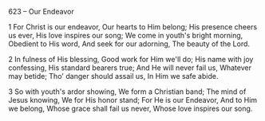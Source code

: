 623 – Our Endeavor


1
For Christ is our endeavor,
Our hearts to Him belong;
His presence cheers us ever,
His love inspires our song;
We come in youth's bright morning,
Obedient to His word,
And seek for our adorning,
The beauty of the Lord.

2
In fulness of His blessing,
Good work for Him we'll do;
His name with joy confessing,
His standard bearers true;
And He will never fail us,
Whatever may betide;
Tho' danger should assail us,
In Him we safe abide.

3
So with youth's ardor showing,
We form a Christian band;
The mind of Jesus knowing,
We for His honor stand;
For He is our Endeavor,
And to Him we belong,
Whose grace shall fail us never,
Whose love inspires our song.
